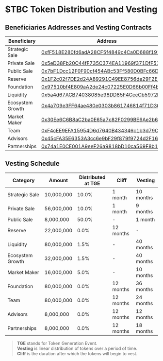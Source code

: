 # $TBC Token Distribution and Vesting


## Beneficiaries Addresses and Vesting Contracts 
Beneficiary  | Address | Contract
-|-|-
Strategic Sale | [0xfF518E280fd6adA28CF5f4849c4Ca0D688f19159](https://bscscan.com/address/0xfF518E280fd6adA28CF5f4849c4Ca0D688f19159) | [0x5AAe170A7BD1249917FC92b7A635d7298A7a1209](https://bscscan.com/address/0x5AAe170A7BD1249917FC92b7A635d7298A7a1209)
Private Sale | [0x5eD38Fb20C44fF735C374EA11969f371DfF512A8](https://bscscan.com/address/0x5eD38Fb20C44fF735C374EA11969f371DfF512A8) | [0x81af90E6aB971598Bb40F03C0Dce67a120542CD2](https://bscscan.com/address/0x81af90E6aB971598Bb40F03C0Dce67a120542CD2)
Public Sale | [0x7bF1Dcc12F0F90cf454ABc53Ff580D0BFc66D934](https://bscscan.com/address/0x7bF1Dcc12F0F90cf454ABc53Ff580D0BFc66D934) | Distributed
Reserve | [0x1F2c02f7DE2d24A89291C49EE8756de29F2E1Fa1](https://bscscan.com/address/0x1F2c02f7DE2d24A89291C49EE8756de29F2E1Fa1) | [0xfAAe4EC49E213DaA3790DACD4F5815b513842471](https://bscscan.com/address/0xfAAe4EC49E213DaA3790DACD4F5815b513842471)
Foundation | [0x97510bf4E809aA2de24c07225E0D66b00Ff4b62c](https://bscscan.com/address/0x97510bf4E809aA2de24c07225E0D66b00Ff4b62c) | [0xB41e4FC708C63186Fa7973a22165181E7c8ad288](https://bscscan.com/address/0xB41e4FC708C63186Fa7973a22165181E7c8ad288)
Liquidity | [0x5a4d67ACB74038085e98DD85F4CccCb5972FBc92](https://bscscan.com/address/0x5a4d67ACB74038085e98DD85F4CccCb5972FBc92) | [0x26f7b5FF1B9856eCC4b14eA5aC75bF2f853bb86f](https://bscscan.com/address/0x26f7b5FF1B9856eCC4b14eA5aC75bF2f853bb86f)
Ecosystem Growth | [0x4a709e3FF64ae480e0303b861746814f71D30427](https://bscscan.com/address/0x4a709e3FF64ae480e0303b861746814f71D30427) | [0x2EBD5027fbecf870e680a705AB9Ae53053Ca5f4d ](https://bscscan.com/address/0x2EBD5027fbecf870e680a705AB9Ae53053Ca5f4d )
Market Maker | [0x30Ee6C6B8aC2ba0E65a7c82F0299BE6Ae2b65A7d](https://bscscan.com/address/0x30Ee6C6B8aC2ba0E65a7c82F0299BE6Ae2b65A7d) | [0x95adaEdcC0cBBDB8A1f379d3b288497FECCF0f62](https://bscscan.com/address/0x95adaEdcC0cBBDB8A1f379d3b288497FECCF0f62)
Team | [0xF4cEE9EFA15954D6d7640B434346c1b3d79C55Df](https://bscscan.com/address/0xF4cEE9EFA15954D6d7640B434346c1b3d79C55Df) | [0x884ddf6b1A45b6DfA6222577422bd9EFA13d26fF](https://bscscan.com/address/0x884ddf6b1A45b6DfA6222577422bd9EFA13d26fF)
Advisors | [0x45cFA35E6353A3cc6e9bF29f879f9724d2F16EB7](https://bscscan.com/address/0x45cFA35E6353A3cc6e9bF29f879f9724d2F16EB7) | [0x48C9d463B02e8F2aA7337278B8aF0E542Cd69Bb9](https://bscscan.com/address/0x48C9d463B02e8F2aA7337278B8aF0E542Cd69Bb9)
Partnerships | [0x74a1E0CE001A9eeF26a9818bD10ca569F8b141F7](https://bscscan.com/address/0x74a1E0CE001A9eeF26a9818bD10ca569F8b141F7) | [0x030AFAa593BB1eC8db1446C5813Cf5dC8Ea2f480](https://bscscan.com/address/0x030AFAa593BB1eC8db1446C5813Cf5dC8Ea2f480)


##  Vesting Schedule 
Category  | Amount |  Distributed at TGE  | Cliff  | Vesting
-|-|-|-|-
Strategic Sale|    10,000,000 |  10.0%|  1 month |  10 months
Private Sale  |  56,000,000 |  10.0%  |1 month  |9 months
Public Sale|    8,000,000 |  50.0%|  -  |1 month
Reserve   | 22,000,000 |  0.0%|  12 months|  -
Liquidity  |  80,000,000 |  1.5%|  -  |40 months
Ecosystem Growth|    32,000,000 |  1.5%|  -  |40 months
Market Maker  |  16,000,000   |5.0%  |-  | 10 months
Foundation  |  80,000,000 |  0.0%  |12 months  |36 months
Team  |  80,000,000 |  0.0%  |12 months|  24 months
Advisors  |  8,000,000 |  0.0%  |12 months|  12 months
Partnerships|    8,000,000 |  0.0%  |12 months  |18 months


> **TGE** stands for Token Generation Event.<br>
> **Vesting** is linear distribution of tokens over a period of time.<br>
> **Cliff** is the duration after which the tokens will begin to vest.<br>

